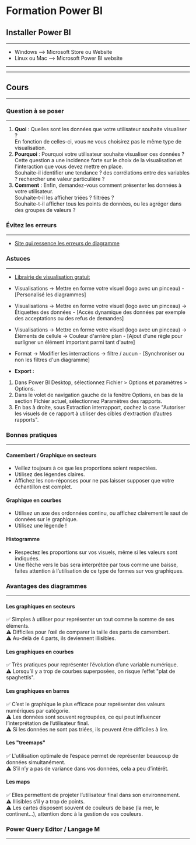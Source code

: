 # Formation Power BI

## Installer Power BI

---

* Windows --> Microsoft Store ou Website
* Linux ou Mac --> Microsoft Power BI website

---
---

## Cours

---

### Question à se poser

---

1. **Quoi** : Quelles sont les données que votre utilisateur souhaite visualiser ?  
En fonction de celles-ci, vous ne vous choisirez pas le même type de visualisation.
2. **Pourquoi** : Pourquoi votre utilisateur souhaite visualiser ces données ?  
Cette question a une incidence forte sur le choix de la visualisation et l'interaction que vous devez mettre en place.  
Souhaite-il identifier une tendance ? des corrélations entre des variables ? rechercher une valeur particulière ?
3. **Comment** : Enfin, demandez-vous comment présenter les données à votre utilisateur.  
Souhaite-t-il les afficher triées ? filtrées ?  
Souhaite-t-il afficher tous les points de données, ou les agréger dans des groupes de valeurs ?

### Évitez les erreurs

---

* [Site qui ressence les erreurs de diagramme](https://viz.wtf)

### Astuces

---

* [Librairie de visualisation gratuit](https://appsource.microsoft.com/fr-fr/marketplace/apps?page=1&product=power-bi-visuals&exp=ubp8)
* Visualisations -> Mettre en forme votre visuel (logo avec un pinceau) - [Personalisé les diagrammes]
* Visualisations -> Mettre en forme votre visuel (logo avec un pinceau) -> Étiquettes des données - [Accès dynamique des données par exemple des acceptations ou des refus de demandes]
* Visualisations -> Mettre en forme votre visuel (logo avec un pinceau) -> Éléments de cellule -> Couleur d'arrière plan - [Ajout d'une règle pour surligner un élément important parmi tant d'autre]
* Format -> Modifier les interractions -> filtre / aucun - [Synchroniser ou non les filtres d'un diagramme]

* **Export :**

1. Dans Power BI Desktop, sélectionnez Fichier > Options et paramètres > Options.
2. Dans le volet de navigation gauche de la fenêtre Options, en bas de la section Fichier actuel, sélectionnez Paramètres des rapports.
3. En bas à droite, sous Extraction interrapport, cochez la case "Autoriser les visuels de ce rapport à utiliser des cibles d’extraction d’autres rapports".

### Bonnes pratiques

---

#### Camembert / Graphique en secteurs

* Veillez toujours à ce que les proportions soient respectées.
* Utilisez des légendes claires.
* Affichez les non-réponses pour ne pas laisser supposer que votre échantillon est complet.

#### Graphique en courbes

* Utilisez un axe des ordonnées continu, ou affichez clairement le saut de données sur le graphique.
* Utilisez une légende !

#### Histogramme

* Respectez les proportions sur vos visuels, même si les valeurs sont indiquées.
* Une flèche vers le bas sera interprétée par tous comme une baisse, faites attention à l’utilisation de ce type de formes sur vos graphiques.

### Avantages des diagrammes

---

#### Les graphiques en secteurs

✅ Simples à utiliser pour représenter un tout comme la somme de ses éléments.  
⚠️ Difficiles pour l’œil de comparer la taille des parts de camembert.  
⚠️ Au-delà de 4 parts, ils deviennent illisibles.

#### Les graphiques en courbes

✅ Très pratiques pour représenter l’évolution d’une variable numérique.  
⚠️ Lorsqu’il y a trop de courbes superposées, on risque l’effet "plat de spaghettis".

#### Les graphiques en barres

✅ C’est le graphique le plus efficace pour représenter des valeurs numériques par catégorie.  
⚠️ Les données sont souvent regroupées, ce qui peut influencer l’interprétation de l’utilisateur final.  
⚠️ Si les données ne sont pas triées, ils peuvent être difficiles à lire.

#### Les "treemaps"

✅ L'utilisation optimale de l’espace permet de représenter beaucoup de données simultanément.  
⚠️ S’il n’y a pas de variance dans vos données, cela a peu d’intérêt.

#### Les maps

✅ Elles permettent de projeter l’utilisateur final dans son environnement.  
⚠️ Illisibles s’il y a trop de points.  
⚠️ Les cartes disposent souvent de couleurs de base (la mer, le continent...), attention donc à la gestion de vos couleurs.

### Power Query Editor / Langage M

---
